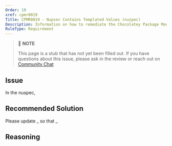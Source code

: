 ```yaml
---
Order: 19
xref: cpmr0019
Title: CPMR0019 - Nupsec Contains Templated Values (nuspec)
Description: Information on how to remediate the Chocolatey Package Moderation Rule 0019
RuleType: Requirement
---
```


<?! Include "../../../../../shared/package-validator-rule-requirement.txt" /?>

> :memo: **NOTE**
>
> This page is a stub that has not yet been filled out. If you have questions about this issue, please ask in the review or reach out on [Community Chat](https://ch0.co/community)

## Issue

In the nuspec,

## Recommended Solution

Please update _ so that _

## Reasoning

